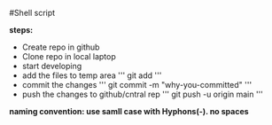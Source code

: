 #Shell script

**steps:**
* Create repo in github
* Clone repo in local laptop
* start developing
* add the files to temp area
'''
git add <file-name>
'''
* commit the changes
'''
git commit -m "why-you-committed"
'''
* push the changes to github/cntral rep
'''
git push -u origin main
'''

**naming convention: use samll case with Hyphons(-). no spaces**